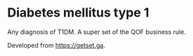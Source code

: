 # Diabetes mellitus type 1

Any diagnosis of T1DM. A super set of the QOF business rule.

Developed from https://getset.ga.
